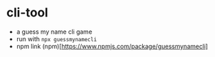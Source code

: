 # cli-tool

- a guess my name cli game
- run with `npx guessmynamecli`
- npm link (npm)[https://www.npmjs.com/package/guessmynamecli]
